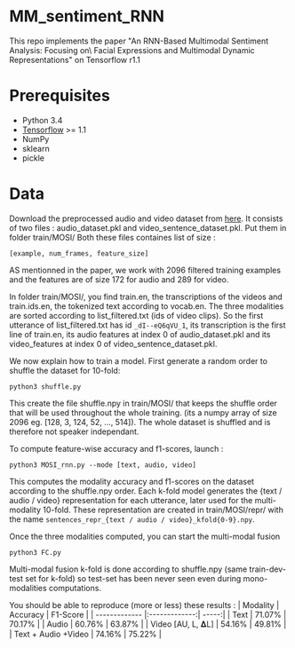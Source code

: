 # MM_sentiment_RNN
This repo implements the paper "An RNN-Based Multimodal Sentiment Analysis: Focusing on\\ Facial Expressions and Multimodal Dynamic Representations" on Tensorflow r1.1

# Prerequisites
* Python 3.4
* [Tensorflow](https://www.tensorflow.org/) >= 1.1
* NumPy
* sklearn
* pickle

# Data

Download the preprocessed audio and video dataset from [here](https://www.dropbox.com/s/87udb6v403g30tt/MOSI.zip?dl=0).
It consists of two files : audio_dataset.pkl and video_sentence_dataset.pkl. Put them in folder train/MOSI/
Both these files containes list of size :
```
[example, num_frames, feature_size]
```
AS mentionned in the paper, we work with 2096 filtered training examples and the features are of size 172 for audio and 289 for video. 

In folder train/MOSI/, you find train.en, the transcriptions of the videos and train.ids.en, the tokenized text according to vocab.en. The three modalities are sorted according to list_filtered.txt (ids of video clips). So the first utterance of list_filtered.txt has id ```_dI--eQ6qVU_1```, its transcription is the first line of train.en, its audio features at index 0 of audio_dataset.pkl and its video_features at index 0 of video_sentence_dataset.pkl.

We now explain how to train a model. First generate a random order to shuffle the dataset for 10-fold:
```
python3 shuffle.py
```
This create the file shuffle.npy in train/MOSI/ that keeps the shuffle order that will be used throughout the whole training. (its a numpy array of size 2096 eg. [128, 3, 124, 52, ..., 514]). The whole dataset is shuffled and is therefore not speaker independant.

To compute feature-wise accuracy and f1-scores, launch :
```
python3 MOSI_rnn.py --mode [text, audio, video]
```
This computes the modality accuracy and f1-scores on the dataset according to the shuffle.npy order. Each k-fold model generates the {text / audio / video} representation for each utterance, later used for the multi-modality 10-fold. These representation are created in train/MOSI/repr/ with the name ```sentences_repr_{text / audio / video}_kfold{0-9}.npy```.

Once the three modalities computed, you can start the multi-modal fusion
```
python3 FC.py
``` 
Multi-modal fusion k-fold is done according to shuffle.npy (same train-dev-test set for k-fold) so test-set has been never seen even during mono-modalities computations.

You should be able to reproduce (more or less) these results :
| Modality        | Accuracy           | F1-Score  |
| ------------- |:-------------:| -----:|
| Text      | 71.07% | 70.17% |
| Audio     | 60.76%     |   63.87% |
| Video [AU, L, 𝚫L]     | 54.16%      |    49.81% |
| Text + Audio +Video     | 74.16%      |    75.22% |

